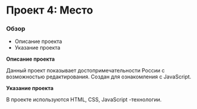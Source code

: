 # Проект 4: Место

### Обзор

* Описание проекта
* Указание проекта

**Описание проекта**

Данный проект показывает достопримечательности России с возможностью редактирования.
Создан для ознакомления с JavaScript.

**Указание проекта**

В проекте используются HTML, CSS, JavaScript -технологии.
